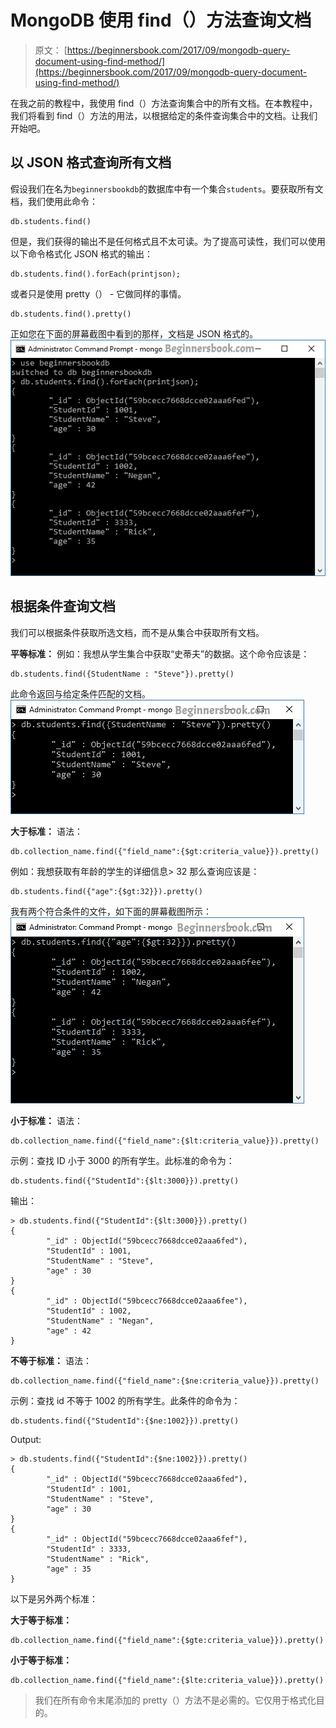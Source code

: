 # MongoDB 使用 find（）方法查询文档

> 原文： [https://beginnersbook.com/2017/09/mongodb-query-document-using-find-method/](https://beginnersbook.com/2017/09/mongodb-query-document-using-find-method/)

在我之前的教程中，我使用 find（）方法查询集合中的所有文档。在本教程中，我们将看到 find（）方法的用法，以根据给定的条件查询集合中的文档。让我们开始吧。

## 以 JSON 格式查询所有文档

假设我们在名为`beginnersbookdb`的数据库中有一个集合`students`。要获取所有文档，我们使用此命令：

```
db.students.find()
```

但是，我们获得的输出不是任何格式且不太可读。为了提高可读性，我们可以使用以下命令格式化 JSON 格式的输出：

```
db.students.find().forEach(printjson);
```

或者只是使用 pretty（） - 它做同样的事情。

```
db.students.find().pretty()
```

正如您在下面的屏幕截图中看到的那样，文档是 JSON 格式的。
![MongoDB query document in JSON format](img/55e0d2574b9291b44b1f052dcfe3cdd2.jpg)

## 根据条件查询文档

我们可以根据条件获取所选文档，而不是从集合中获取所有文档。

**平等标准：**
例如：我想从学生集合中获取“史蒂夫”的数据。这个命令应该是：

```
db.students.find({StudentName : "Steve"}).pretty()
```

此命令返回与给定条件匹配的文档。
![MongoDB Query Document Equality Criteria](img/d112e65729b8b6715f8df222fb07f6a3.jpg)

**大于标准：**
语法：

```
db.collection_name.find({"field_name":{$gt:criteria_value}}).pretty()
```

例如：我想获取有年龄的学生的详细信息&gt; 32 那么查询应该是：

```
db.students.find({"age":{$gt:32}}).pretty()
```

我有两个符合条件的文件，如下面的屏幕截图所示：
![MongoDB Query Document GreaterThan Criteria](img/41a6a4b2a583e6152d27031bee10cbef.jpg)

**小于标准：**
语法：

```
db.collection_name.find({"field_name":{$lt:criteria_value}}).pretty()
```

示例：查找 ID 小于 3000 的所有学生。此标准的命令为：

```
db.students.find({"StudentId":{$lt:3000}}).pretty()
```

输出：

```
> db.students.find({"StudentId":{$lt:3000}}).pretty()
{
        "_id" : ObjectId("59bcecc7668dcce02aaa6fed"),
        "StudentId" : 1001,
        "StudentName" : "Steve",
        "age" : 30
}
{
        "_id" : ObjectId("59bcecc7668dcce02aaa6fee"),
        "StudentId" : 1002,
        "StudentName" : "Negan",
        "age" : 42
}
```

**不等于标准：**
语法：

```
db.collection_name.find({"field_name":{$ne:criteria_value}}).pretty()
```

示例：查找 id 不等于 1002 的所有学生。此条件的命令为：

```
db.students.find({"StudentId":{$ne:1002}}).pretty()
```

Output:

```
> db.students.find({"StudentId":{$ne:1002}}).pretty()
{
        "_id" : ObjectId("59bcecc7668dcce02aaa6fed"),
        "StudentId" : 1001,
        "StudentName" : "Steve",
        "age" : 30
}
{
        "_id" : ObjectId("59bcecc7668dcce02aaa6fef"),
        "StudentId" : 3333,
        "StudentName" : "Rick",
        "age" : 35
}
```

以下是另外两个标准：

**大于等于标准：**

```
db.collection_name.find({"field_name":{$gte:criteria_value}}).pretty()
```

**小于等于标准：**

```
db.collection_name.find({"field_name":{$lte:criteria_value}}).pretty()
```

> 我们在所有命令末尾添加的 pretty（）方法不是必需的。它仅用于格式化目的。